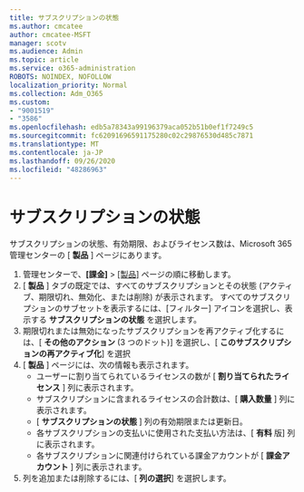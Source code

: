 ```yaml
---
title: サブスクリプションの状態
ms.author: cmcatee
author: cmcatee-MSFT
manager: scotv
ms.audience: Admin
ms.topic: article
ms.service: o365-administration
ROBOTS: NOINDEX, NOFOLLOW
localization_priority: Normal
ms.collection: Adm_O365
ms.custom:
- "9001519"
- "3586"
ms.openlocfilehash: edb5a78343a99196379aca052b51b0ef1f7249c5
ms.sourcegitcommit: fc62091696591175280c02c29876530d485c7871
ms.translationtype: MT
ms.contentlocale: ja-JP
ms.lasthandoff: 09/26/2020
ms.locfileid: "48286963"
---
```

# <a name="subscription-status"></a>サブスクリプションの状態

サブスクリプションの状態、有効期限、およびライセンス数は、Microsoft 365 管理センターの [ **製品** ] ページにあります。

1. 管理センターで、**[課金]** > [[製品]](https://go.microsoft.com/fwlink/p/?linkid=842054) ページの順に移動します。
2. [ **製品** ] タブの既定では、すべてのサブスクリプションとその状態 (アクティブ、期限切れ、無効化、または削除) が表示されます。 すべてのサブスクリプションのサブセットを表示するには、[フィルター] アイコンを選択し、表示する **サブスクリプションの状態** を選択します。
3. 期限切れまたは無効になったサブスクリプションを再アクティブ化するには、[ **その他のアクション** (3 つのドット)] を選択し、[ **このサブスクリプションの再アクティブ化**] を選択
4. [ **製品** ] ページには、次の情報も表示されます。
    - ユーザーに割り当てられているライセンスの数が [ **割り当てられたライセンス** ] 列に表示されます。
    - サブスクリプションに含まれるライセンスの合計数は、[ **購入数量** ] 列に表示されます。
    - [ **サブスクリプションの状態** ] 列の有効期限または更新日。
    - 各サブスクリプションの支払いに使用された支払い方法は、[ **有料** 版] 列に表示されます。
    - 各サブスクリプションに関連付けられている課金アカウントが [ **課金アカウント** ] 列に表示されます。
5. 列を追加または削除するには、[ **列の選択**] を選択します。